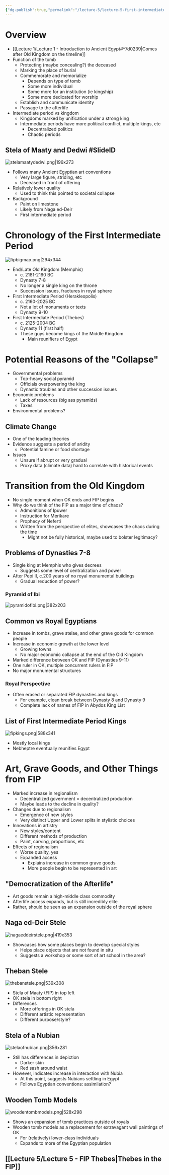 ```yaml
---
{"dg-publish":true,"permalink":"/lecture-5/lecture-5-first-intermediate-period/"}
---
```



# Overview
- [[Lecture 1/Lecture 1 - Introduction to Ancient Egypt#^7d0239\|Comes after Old Kingdom on the timeline]]
- Function of the tomb
	- Protecting (maybe concealing?) the deceased
	- Marking the place of burial
	- Commemorate and memorialize
		- Depends on type of tomb
		- Some more individual
		- Some more for an institution (ie kingship)
		- Some more dedicated for worship
	- Establish and communicate identity
	- Passage to the afterlife
- Intermediate period vs kingdom
	- Kingdoms marked by unification under a strong king
	- Intermediate periods have more political conflict, multiple kings, etc
		- Decentralized politics
		- Chaotic periods

## Stela of Maaty and Dedwi #SlideID
![stelamaatydedwi.png|196x273](/img/user/Images/stelamaatydedwi.png)
- Follows many Ancient Egyptian art conventions
	- Very large figure, striding, etc
	- Deceased in front of offering
- Relatively lower quality
	- Used to think this pointed to societal collapse
- Background
	- Paint on limestone
	- Likely from Naga ed-Deir
	- First intermediate period

# Chronology of the First Intermediate Period
![fipbigmap.png|294x344](/img/user/Images/fipbigmap.png)
- End/Late Old Kingdom (Memphis)
	- c. 2181-2160 BC
	- Dynasty 7-8
	- No longer a single king on the throne
	- Succession issues, fractures in royal sphere
- First Intermediate Period (Herakleopolis)
	- c. 2160-2025 BC
	- Not a lot of monuments or texts
	- Dynasty 9-10
- First Intermediate Period (Thebes)
	- c. 2125-2004 BC
	- Dynasty 11 (first half)
	- These guys become kings of the Middle Kingdom
		- Main reunifiers of Egypt

# Potential Reasons of the "Collapse"
- Governmental problems
	- Top-heavy social pyramid
	- Officials overpowering the king
	- Dynastic troubles and other succession issues
- Economic problems
	- Lack of resources (big ass pyramids)
	- Taxes
- Environmental problems?
## Climate Change
- One of the leading theories
- Evidence suggests a period of aridity
	- Potential famine or food shortage
- Issues
	- Unsure if abrupt or very gradual
	- Proxy data (climate data) hard to correlate with historical events

# Transition from the Old Kingdom
- No single moment when OK ends and FIP begins
- Why do we think of the FIP as a major time of chaos?
	- Admonitions of Ipuwer
	- Instruction for Merikare
	- Prophecy of Neferti
	- Written from the perspective of elites, showcases the chaos during the time
		- Might not be fully historical, maybe used to bolster legitimacy?

## Problems of Dynasties 7-8
- Single king at Memphis who gives decrees
	- Suggests some level of centralization and power
- After Pepi II, c.200 years of no royal monumental buildings
	- Gradual reduction of power?
### Pyramid of Ibi
![pyramidofibi.png|382x203](/img/user/Images/pyramidofibi.png)

## Common vs Royal Egyptians
- Increase in tombs, grave stelae, and other grave goods for common people
- Increase in economic growth at the lower level
	- Growing towns
	- No major economic collapse at the end of the Old Kingdom
- Marked difference between OK and FIP (Dynasties 9-11)
- One ruler in OK, multiple concurrent rulers in FIP
- No major monumental structures

### Royal Perspective
- Often erased or separated FIP dynasties and kings
	- For example, clean break between Dynasty 8 and Dynasty 9
	- Complete lack of names of FIP in Abydos King List

## List of First Intermediate Period Kings
![fipkings.png|588x341](/img/user/Images/fipkings.png)
- Mostly local kings
- Nebheptre eventually reunifies Egypt

# Art, Grave Goods, and Other Things from FIP
- Marked increase in regionalism
	- Decentralized government = decentralized production
	- Maybe leads to the decline in quality?
- Changes due to regionalism
	- Emergence of new styles
	- Very distinct Upper and Lower splits in stylistic choices
- Innovations in artistry
	- New styles/content
	- Different methods of production
	- Paint, carving, proportions, etc
- Effects of regionalism
	- Worse quality, yes
	- Expanded access
		- Explains increase in common grave goods
		- More people begin to be represented in art
## "Democratization of the Afterlife"
- Art goods remain a high-middle class commodity
- Afterlife access expands, but is still incredibly elite
- Rather, should be seen as an expansion outside of the royal sphere

## Naga ed-Deir Stele
![nagaeddeirstele.png|419x353](/img/user/Images/nagaeddeirstele.png)
- Showcases how some places begin to develop special styles
	- Helps place objects that are not found in situ
	- Suggests a workshop or some sort of art school in the area?

## Theban Stele
![thebanstele.png|539x308](/img/user/Images/thebanstele.png)
- Stela of Maaty (FIP) in top left
- OK stela in bottom right
- Differences
	- More offerings in OK stela
	- Different artistic representation
	- Different purpose/style?

## Stela of a Nubian
![stelaofnubian.png|356x281](/img/user/Images/stelaofnubian.png)
- Still has differences in depiction
	- Darker skin
	- Red sash around waist
- However, indicates increase in interaction with Nubia
	- At this point, suggests Nubians settling in Egypt
	- Follows Egyptian conventions: assimilation?
## Wooden Tomb Models
![woodentombmodels.png|528x298](/img/user/Images/woodentombmodels.png)
- Shows an expansion of tomb practices outside of royals
- Wooden tomb models as a replacement for extravagant wall paintings of OK
	- For (relatively) lower-class individuals
	- Expands to more of the Egyptian population

## [[Lecture 5/Lecture 5 - FIP Thebes\|Thebes in the FIP]]